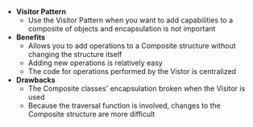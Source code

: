 - **Visitor Pattern**
  - Use the Visitor Pattern when you want to add capabilities to a composite of objects and encapsulation is not important
- **Benefits**
  - Allows you to add operations to a Composite structure without changing the structure itself
  - Adding new operations is relatively easy
  - The code for operations performed by the Vistor is centralized
- **Drawbacks**
  - The Composite classes' encapsulation broken when the Visitor is used
  - Because the traversal function is involved, changes to the Composite structure are more difficult
